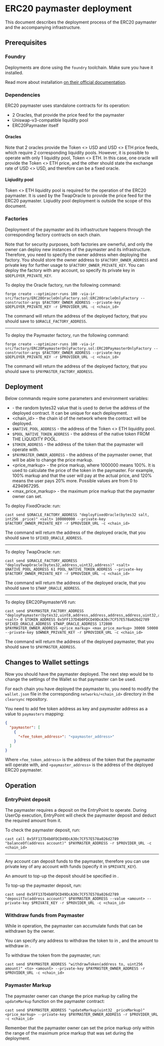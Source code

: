 # ERC20 paymaster deployment

This document describes the deployment process of the ERC20 paymaster and the accompanying infrastructure.

## Prerequisites

### Foundry

Deployments are done using the `foundry` toolchain. Make sure you have it installed.

Read more about installation [on their official documentation](https://book.getfoundry.sh/getting-started/installation).

### Dependencies

ERC20 paymaster uses standalone contracts for its operation:

- 2 Oracles, that provide the price feed for the paymaster
- Uniswap-v3-compatible liquidity pool
- ERC20Paymaster itself

#### Oracles

Note that 2 oracles provide the Token <> USD and USD <> ETH price feeds, which require 2 corresponding liquidity pools.
However, it is possible to operate with only 1 liquidity pool, Token <> ETH. In this case, one oracle will provide the Token <> ETH price, and the other should state the exchange rate of USD <> USD, and therefore can be a fixed oracle.

#### Liqiudity pool

Token <> ETH liquidity pool is required for the operation of the ERC20 paymaster. It is used by the TwapOracle to provide the price feed for the ERC20 paymaster.
Liqiudity pool deployment is outside the scope of this document.

### Factories

Deployment of the paymaster and its infrastructure happens through the corresponding factory contracts on each chain.

Note that for security purposes, both factories are ownerful, and only the owner can deploy new instances of the paymaster and its infrastructure.
Therefore, you need to specify the owner address when deploying the factory. You should store the owner address to `$FACTORY_OWNER_ADDRESS` and private key for further usage to `$FACTORY_OWNER_PRIVATE_KEY`.
You can deploy the factory with any account, so specify its private key in `$DEPLOYER_PRIVATE_KEY`.

To deploy the Oracle factory, run the following command:

```shell
forge create --optimizer-runs 100 -via-ir src/factory/ERC20OracleOnlyFactory.sol:ERC20OracleOnlyFactory --constructor-args $FACTORY_OWNER_ADDRESS --private-key $DEPLOYER_PRIVATE_KEY -r $PROVIDER_URL -c <chain_id>
```

The command will return the address of the deployed factory, that you should save to `$ORACLE_FACTORY_ADDRESS`.

---

To deploy the Paymaster factory, run the following command:

```shell
forge create --optimizer-runs 100 -via-ir src/factory/ERC20PaymasterOnlyFactory.sol:ERC20PaymasterOnlyFactory --constructor-args $FACTORY_OWNER_ADDRESS --private-key $DEPLOYER_PRIVATE_KEY -r $PROVIDER_URL -c <chain_id>
```

The command will return the address of the deployed factory, that you should save to `$PAYMASTER_FACTORY_ADDRESS`.

## Deployment

Below commands require some parameters and environment variables:

- <salt> - the random bytes32 value that is used to derive the address of the deployed contract. It can be unique for each deployment.
- <chain_id> - the chain id of the network where the contract will be deployed.
- `$NATIVE_POOL_ADDRESS` - the address of the Token <> ETH liquidity pool.
- `$POOL_NATIVE_TOKEN_ADDRESS` - the address of the native token FROM THE LIQUIDITY POOL.
- `$TOKEN_ADDRESS` - the address of the token that the paymaster will operate with.
- `$PAYMASTER_OWNER_ADDRESS` - the address of the paymaster owner, that will be able to change the price markup.
- <price_markup> - the price markup, where 1000000 means 100%. It is used to calculate the price of the token in the paymaster. For example, 100% markup and that the user will pay at the actual price, and 120% means the user pays 20% more. Possible values are from 0 to 4294967295.
- <max_price_markup> - the maximum price markup that the paymaster owner can set.

To deploy FixedOracle: run:

```shell
cast send $ORACLE_FACTORY_ADDRESS "deployFixedOracle(bytes32 salt, int256 _price)" <salt> 100000000 --private-key $FACTORY_OWNER_PRIVATE_KEY -r $PROVIDER_URL -c <chain_id>
```

The command will return the address of the deployed oracle, that you should save to `$FIXED_ORACLE_ADDRESS`.

---

To deploy TwapOracle: run:

```shell
cast send $ORACLE_FACTORY_ADDRESS "deployTwapOracle(bytes32,address,uint32,address)" <salt> $NATIVE_POOL_ADDRESS 61 POOL_NATIVE_TOKEN_ADDRESS --private-key $FACTORY_OWNER_PRIVATE_KEY -r $PROVIDER_URL -c <chain_id>
```

The command will return the address of the deployed oracle, that you should save to `$TWAP_ORACLE_ADDRESS`.

---

To deploy ERC20PaymasterV6 run:

```shell
cast send $PAYMASTER_FACTORY_ADDRESS "deployPaymaster(bytes32,uint8,address,address,address,address,uint32,address,uint32,uint32,uint256,uint256)" <salt> 0 $TOKEN_ADDRESS 0x5FF137D4b0FDCD49DcA30c7CF57E578a026d2789 $FIXED_ORACLE_ADDRESS $TWAP_ORACLE_ADDRESS 172800 $PAYMASTER_OWNER_ADDRESS <price_markup> <max_price_markup> 30000 50000 --private-key $OWNER_PRIVATE_KEY -r $PROVIDER_URL -c <chain_id>
```

The command will return the address of the deployed paymaster, that you should save to `$PAYMASTER_ADDRESS`.

## Changes to Wallet settings

Now you should have the paymaster deployed. The next step would be to change the settings of the Wallet so that paymaster can be used.

For each chain you have deployed the paymaster to, you need to modify the `wallet.json` file in the corresponding `networks/<chain_id>` directory in the `clearsync` repository.

You need to add fee token address as key and paymaster address as a value to `paymasters` mapping:

```json
{
  "paymaster": [
    {
      "<fee_token_address>": "<paymaster_address>"
    }
  ]
}
```

Where `<fee_token_address>` is the address of the token that the paymaster will operate with, and `<paymaster_address>` is the address of the deployed ERC20 paymaster.

## Operation

### EntryPoint deposit

The paymaster requires a deposit on the EntryPoint to operate. During UserOp execution, EntryPoint will check the paymaster deposit and deduct the required amount from it.

To check the paymaster deposit, run:

```shell
cast call 0x5FF137D4b0FDCD49DcA30c7CF57E578a026d2789 "balanceOf(address account)" $PAYMASTER_ADDRESS -r $PROVIDER_URL -c <chain_id>
```

---

Any account can deposit funds to the paymaster, therefore you can use private key of any account with funds (specify it in `$PRIVATE_KEY`).

An amount to top-up the deposit should be specified in <amount>.

To top-up the paymaster deposit, run:

```shell
cast send 0x5FF137D4b0FDCD49DcA30c7CF57E578a026d2789 "depositTo(address account)" $PAYMASTER_ADDRESS --value <amount> --private-key $PRIVATE_KEY -r $PROVIDER_URL -c <chain_id>
```

### Withdraw funds from Paymaster

While in operation, the paymaster can accumulate funds that can be withdrawn by the owner.

You can specify any address to withdraw the token to in <to>, and the amount to withdraw in <amount>.

To withdraw the token from the paymaster, run:

```shell
cast send $PAYMASTER_ADDRESS "withdrawToken(address to, uint256 amount)" <to> <amount> --private-key $PAYMASTER_OWNER_ADDRESS -r $PROVIDER_URL -c <chain_id>
```

### Paymaster Markup

The paymaster owner can change the price markup by calling the `updateMarkup` function on the paymaster contract:

```shell
cast send $PAYMASTER_ADDRESS "updateMarkup(uint32 _priceMarkup)" <price_markup> --private-key $PAYMASTER_OWNER_ADDRESS -r $PROVIDER_URL -c <chain_id>
```

Remember that the paymaster owner can set the price markup only within the range of the maximum price markup that was set during the deployment.
